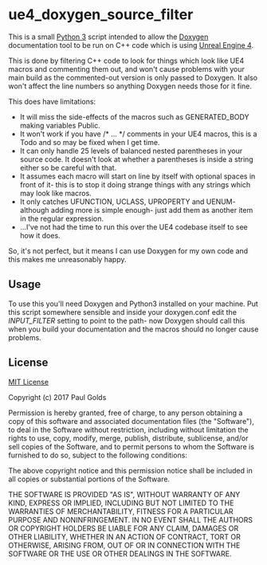 # ue4_doxygen_source_filter

This is a small [Python 3](https://www.python.org/) script intended to allow the [Doxygen](http://www.stack.nl/~dimitri/doxygen/) documentation tool to be run on C++ code which is using [Unreal Engine 4](https://www.unrealengine.com/what-is-unreal-engine-4).

This is done by filtering C++ code to look for things which look like UE4 macros and commenting them out, and won't cause problems with your main build as the commented-out version is only passed to Doxygen.  It also won't affect the line numbers so anything Doxygen needs those for it fine.

This does have limitations:
* It will miss the side-effects of the macros such as GENERATED_BODY making variables Public.
* It won't work if you have /\* ... \*/ comments in your UE4 macros, this is a Todo and so may be fixed when I get time.
* It can only handle 25 levels of balanced nested parentheses in your source code.  It doesn't look at whether a parentheses is inside a string either so be careful with that.
* It assumes each macro will start on line by itself with optional spaces in front of it- this is to stop it doing strange things with any strings which may look like macros.
* It only catches UFUNCTION, UCLASS, UPROPERTY and UENUM- although adding more is simple enough- just add them as another item in the regular expression.
* &hellip;I've not had the time to run this over the UE4 codebase itself to see how it does.

So, it's not perfect, but it means I can use Doxygen for my own code and this makes me unreasonably happy.

## Usage
To use this you'll need Doxygen and Python3 installed on your machine.  Put this script somewhere sensible and inside your doxygen.conf edit the *INPUT_FILTER* setting to point to the path- now Doxygen should call this when you build your documentation and the macros should no longer cause problems.

## License
[MIT License](https://en.wikipedia.org/wiki/MIT_License)

Copyright (c) 2017 Paul Golds

Permission is hereby granted, free of charge, to any person obtaining a copy
of this software and associated documentation files (the "Software"), to deal
in the Software without restriction, including without limitation the rights
to use, copy, modify, merge, publish, distribute, sublicense, and/or sell
copies of the Software, and to permit persons to whom the Software is
furnished to do so, subject to the following conditions:

The above copyright notice and this permission notice shall be included in all
copies or substantial portions of the Software.

THE SOFTWARE IS PROVIDED "AS IS", WITHOUT WARRANTY OF ANY KIND, EXPRESS OR
IMPLIED, INCLUDING BUT NOT LIMITED TO THE WARRANTIES OF MERCHANTABILITY,
FITNESS FOR A PARTICULAR PURPOSE AND NONINFRINGEMENT. IN NO EVENT SHALL THE
AUTHORS OR COPYRIGHT HOLDERS BE LIABLE FOR ANY CLAIM, DAMAGES OR OTHER
LIABILITY, WHETHER IN AN ACTION OF CONTRACT, TORT OR OTHERWISE, ARISING FROM,
OUT OF OR IN CONNECTION WITH THE SOFTWARE OR THE USE OR OTHER DEALINGS IN THE
SOFTWARE.
